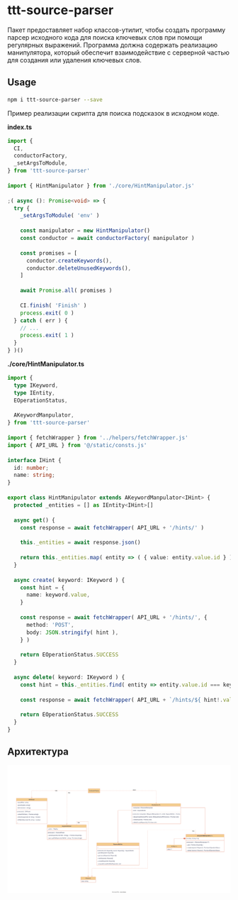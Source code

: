 # ttt-source-parser

Пакет предоставляет набор классов-утилит, чтобы создать программу парсер исходного кода для поиска ключевых слов при помощи регулярных выражений. Программа должна содержать реализацию манипулятора, который обеспечит взаимодействие с серверной частью для создания или удаления ключевых слов.

## Usage

```bash
npm i ttt-source-parser --save
```

Пример реализации скрипта для поиска подсказок в исходном коде.

**index.ts**
```ts
import {
  CI,
  conductorFactory,
  _setArgsToModule,
} from 'ttt-source-parser'

import { HintManipulator } from './core/HintManipulator.js'

;( async (): Promise<void> => {
  try {
    _setArgsToModule( 'env' )

    const manipulator = new HintManipulator()
    const conductor = await conductorFactory( manipulator )

    const promises = [
      conductor.createKeywords(),
      conductor.deleteUnusedKeywords(),
    ]

    await Promise.all( promises )

    CI.finish( 'Finish' )
    process.exit( 0 )
  } catch ( err ) {
    // ...
    process.exit( 1 )
  }
} )()
```

**./core/HintManipulator.ts**
```ts
import {
  type IKeyword,
  type IEntity,
  EOperationStatus,

  AKeywordManpulator,
} from 'ttt-source-parser'

import { fetchWrapper } from '../helpers/fetchWrapper.js'
import { API_URL } from '@/static/consts.js'

interface IHint {
  id: number;
  name: string;
}

export class HintManipulator extends AKeywordManpulator<IHint> {
  protected _entities = [] as IEntity<IHint>[]

  async get() {
    const response = await fetchWrapper( API_URL + '/hints/' )

    this._entities = await response.json()

    return this._entities.map( entity => ( { value: entity.value.id } ) )
  }

  async create( keyword: IKeyword ) {
    const hint = {
      name: keyword.value,
    }

    const response = await fetchWrapper( API_URL + '/hints/', {
      method: 'POST',
      body: JSON.stringify( hint ),
    } )

    return EOperationStatus.SUCCESS
  }

  async delete( keyword: IKeyword ) {
    const hint = this._entities.find( entity => entity.value.id === keyword.value )

    const response = await fetchWrapper( API_URL + `/hints/${ hint!.value.id }/`, { method: 'DELETE'} )

    return EOperationStatus.SUCCESS
  }
}

```

## Архитектура

![Диаграмма классов](./documentation/source_parser_arch.svg)
